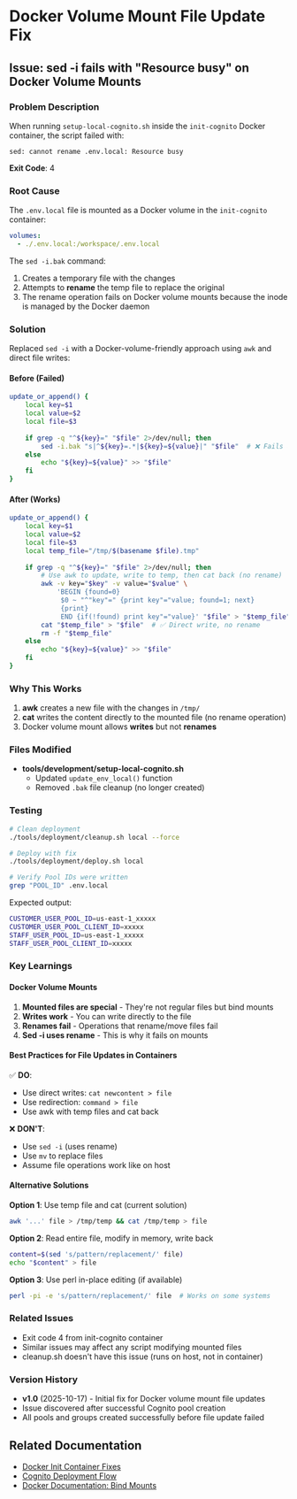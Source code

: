 # Docker Volume Mount File Update Fix

## Issue: sed -i fails with "Resource busy" on Docker Volume Mounts

### Problem Description

When running `setup-local-cognito.sh` inside the `init-cognito` Docker container, the script failed with:

```
sed: cannot rename .env.local: Resource busy
```

**Exit Code**: 4

### Root Cause

The `.env.local` file is mounted as a Docker volume in the `init-cognito` container:

```yaml
volumes:
  - ./.env.local:/workspace/.env.local
```

The `sed -i.bak` command:
1. Creates a temporary file with the changes
2. Attempts to **rename** the temp file to replace the original
3. The rename operation fails on Docker volume mounts because the inode is managed by the Docker daemon

### Solution

Replaced `sed -i` with a Docker-volume-friendly approach using `awk` and direct file writes:

#### Before (Failed)
```bash
update_or_append() {
    local key=$1
    local value=$2
    local file=$3
    
    if grep -q "^${key}=" "$file" 2>/dev/null; then
        sed -i.bak "s|^${key}=.*|${key}=${value}|" "$file"  # ❌ Fails on volume mount
    else
        echo "${key}=${value}" >> "$file"
    fi
}
```

#### After (Works)
```bash
update_or_append() {
    local key=$1
    local value=$2
    local file=$3
    local temp_file="/tmp/$(basename $file).tmp"
    
    if grep -q "^${key}=" "$file" 2>/dev/null; then
        # Use awk to update, write to temp, then cat back (no rename)
        awk -v key="$key" -v value="$value" \
            'BEGIN {found=0} 
             $0 ~ "^"key"=" {print key"="value; found=1; next} 
             {print} 
             END {if(!found) print key"="value}' "$file" > "$temp_file"
        cat "$temp_file" > "$file"  # ✅ Direct write, no rename
        rm -f "$temp_file"
    else
        echo "${key}=${value}" >> "$file"
    fi
}
```

### Why This Works

1. **awk** creates a new file with the changes in `/tmp/`
2. **cat** writes the content directly to the mounted file (no rename operation)
3. Docker volume mount allows **writes** but not **renames**

### Files Modified

- **tools/development/setup-local-cognito.sh**
  - Updated `update_env_local()` function
  - Removed `.bak` file cleanup (no longer created)

### Testing

```bash
# Clean deployment
./tools/deployment/cleanup.sh local --force

# Deploy with fix
./tools/deployment/deploy.sh local

# Verify Pool IDs were written
grep "POOL_ID" .env.local
```

Expected output:
```bash
CUSTOMER_USER_POOL_ID=us-east-1_xxxxx
CUSTOMER_USER_POOL_CLIENT_ID=xxxxx
STAFF_USER_POOL_ID=us-east-1_xxxxx
STAFF_USER_POOL_CLIENT_ID=xxxxx
```

### Key Learnings

#### Docker Volume Mounts

1. **Mounted files are special** - They're not regular files but bind mounts
2. **Writes work** - You can write directly to the file
3. **Renames fail** - Operations that rename/move files fail
4. **Sed -i uses rename** - This is why it fails on mounts

#### Best Practices for File Updates in Containers

✅ **DO**:
- Use direct writes: `cat newcontent > file`
- Use redirection: `command > file`
- Use awk with temp files and cat back

❌ **DON'T**:
- Use `sed -i` (uses rename)
- Use `mv` to replace files
- Assume file operations work like on host

#### Alternative Solutions

**Option 1**: Use temp file and cat (current solution)
```bash
awk '...' file > /tmp/temp && cat /tmp/temp > file
```

**Option 2**: Read entire file, modify in memory, write back
```bash
content=$(sed 's/pattern/replacement/' file)
echo "$content" > file
```

**Option 3**: Use perl in-place editing (if available)
```bash
perl -pi -e 's/pattern/replacement/' file  # Works on some systems
```

### Related Issues

- Exit code 4 from init-cognito container
- Similar issues may affect any script modifying mounted files
- cleanup.sh doesn't have this issue (runs on host, not in container)

### Version History

- **v1.0** (2025-10-17) - Initial fix for Docker volume mount file updates
- Issue discovered after successful Cognito pool creation
- All pools and groups created successfully before file update failed

## Related Documentation

- [Docker Init Container Fixes](./DOCKER_INIT_CONTAINER_FIXES.md)
- [Cognito Deployment Flow](./COGNITO_DEPLOYMENT_FLOW.md)
- [Docker Documentation: Bind Mounts](https://docs.docker.com/storage/bind-mounts/)
